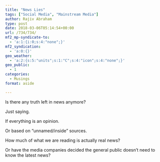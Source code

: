 ```yaml
---
title: "News Lies"
tags: ["Social Media", "Mainstream Media"]
author: Rajiv Abraham
type: post
date: 2018-03-06T05:14:54+00:00
url: /734/734/
mf2_mp-syndicate-to:
  - 'a:1:{i:0;s:4:"none";}'
mf2_syndication:
  - 'a:0:{}'
geo_weather:
  - 'a:2:{s:5:"units";s:1:"C";s:4:"icon";s:4:"none";}'
geo_public:
  - 1
categories:
  - Musings
format: aside

---
```

<p style="text-align: left;">
  Is there any truth left in news anymore?
</p>

<p style="text-align: left;">
  Just saying.
</p>

<p style="text-align: left;">
  If everything is an opinion.
</p>

<p style="text-align: left;">
  Or based on &#8220;unnamed/inside&#8221; sources.
</p>

<p style="text-align: left;">
  How much of what we are reading is actually real news?
</p>

<p style="text-align: left;">
  Or have the media companies decided the general public doesn&#8217;t need to know the latest news?
</p>